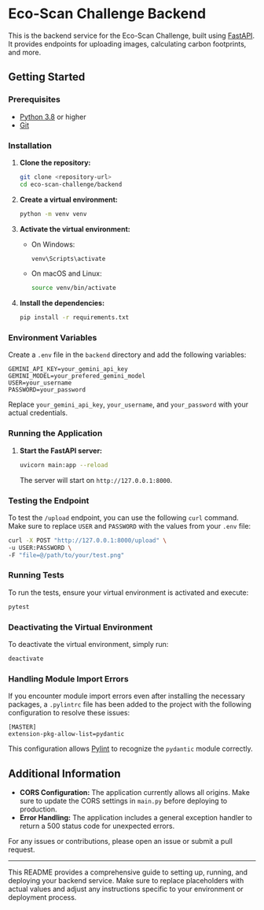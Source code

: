 # Eco-Scan Challenge Backend

This is the backend service for the Eco-Scan Challenge, built using [FastAPI](https://fastapi.tiangolo.com/). It provides endpoints for uploading images, calculating carbon footprints, and more.

## Getting Started

### Prerequisites

- [Python 3.8](https://www.python.org/downloads/release/python-380/) or higher
- [Git](https://git-scm.com/)

### Installation

1. **Clone the repository:**

   ```bash
   git clone <repository-url>
   cd eco-scan-challenge/backend
   ```

2. **Create a virtual environment:**

   ```bash
   python -m venv venv
   ```

3. **Activate the virtual environment:**

   - On Windows:

     ```bash
     venv\Scripts\activate
     ```

   - On macOS and Linux:

     ```bash
     source venv/bin/activate
     ```

4. **Install the dependencies:**

   ```bash
   pip install -r requirements.txt
   ```

### Environment Variables

Create a `.env` file in the `backend` directory and add the following variables:

```plaintext
GEMINI_API_KEY=your_gemini_api_key
GEMINI_MODEL=your_prefered_gemini_model
USER=your_username
PASSWORD=your_password
```

Replace `your_gemini_api_key`, `your_username`, and `your_password` with your actual credentials.

### Running the Application

1. **Start the FastAPI server:**

   ```bash
   uvicorn main:app --reload
   ```

   The server will start on `http://127.0.0.1:8000`.

### Testing the Endpoint

To test the `/upload` endpoint, you can use the following `curl` command. Make sure to replace `USER` and `PASSWORD` with the values from your `.env` file:

```bash
curl -X POST "http://127.0.0.1:8000/upload" \
-u USER:PASSWORD \
-F "file=@/path/to/your/test.png"
```

### Running Tests

To run the tests, ensure your virtual environment is activated and execute:

```bash
pytest
```

### Deactivating the Virtual Environment

To deactivate the virtual environment, simply run:

```bash
deactivate
```

### Handling Module Import Errors

If you encounter module import errors even after installing the necessary packages, a `.pylintrc` file has been added to the project with the following configuration to resolve these issues:

```plaintext
[MASTER]
extension-pkg-allow-list=pydantic
```

This configuration allows [Pylint](https://pylint.org/) to recognize the `pydantic` module correctly.


## Additional Information

- **CORS Configuration:** The application currently allows all origins. Make sure to update the CORS settings in `main.py` before deploying to production.
- **Error Handling:** The application includes a general exception handler to return a 500 status code for unexpected errors.

For any issues or contributions, please open an issue or submit a pull request.

---

This README provides a comprehensive guide to setting up, running, and deploying your backend service. Make sure to replace placeholders with actual values and adjust any instructions specific to your environment or deployment process.
